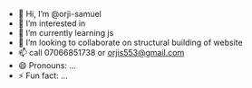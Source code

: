 - 👋 Hi, I’m @orji-samuel
- 👀 I’m interested in 
- 🌱 I’m currently learning js
- 💞️ I’m looking to collaborate on structural building of website 
- 📫 call 07066851738 or orjis553@gmail.com
- 😄 Pronouns: ...
- ⚡ Fun fact: ...

<!---
orji-samuel/orji-samuel is a ✨ special ✨ repository because its `README.md` (this file) appears on your GitHub profile.
You can click the Preview link to take a look at your changes.
--->
